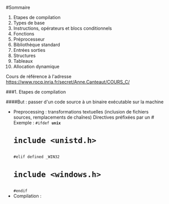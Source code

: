 <!---Message à l'intention d'Arnaud : tout commit est interdit sur ce fichier sinon git reset dans les dents! !-->

#Sommaire

1. Etapes de compilation
2. Types de base
3. Instructions, opérateurs et blocs conditionnels
4. Fonctions
5. Préprocesseur
6. Bibliothèque standard
7. Entrées sorties
8. Structures
9. Tableaux
10. Allocation dynamique

Cours de référence à l'adresse https://www.rocq.inria.fr/secret/Anne.Canteaut/COURS_C/


###1. Etapes de compilation

####But : passer d'un code source à un binaire exécutable sur la machine

- Preprocessing : transformations textuelles (inclusion de fichiers sources, remplacements de chaînes)
  Directives préfixées par un #
  Exemple :
  <code>#ifdef __unix__
  # include <unistd.h>
  #elif defined _WIN32
  # include <windows.h>
  #endif</code>
- Compilation :
